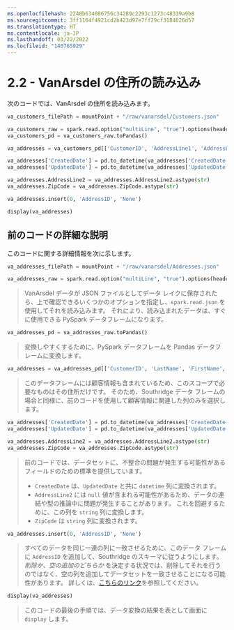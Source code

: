 ```yaml
---
ms.openlocfilehash: 2248b634086756c34289c2293c1273c48339a9b8
ms.sourcegitcommit: 3ff1164f4921cd2b423d97e7ff29cf3184026d57
ms.translationtype: HT
ms.contentlocale: ja-JP
ms.lasthandoff: 03/22/2022
ms.locfileid: "140765929"
---
```

# <a name="22---loading-vanarsdel-addresses"></a>2.2 - VanArsdel の住所の読み込み

次のコードでは、VanArsdel の住所を読み込みます。

```python
va_customers_filePath = mountPoint + "/raw/vanarsdel/Customers.json"

va_customers_raw = spark.read.option("multiLine", "true").options(header='true', inferschema='true').json(va_customers_filePath)
va_customers_pd = va_customers_raw.toPandas()

va_addresses = va_customers_pd[['CustomerID', 'AddressLine1', 'AddressLine2', 'City', 'State', 'ZipCode', 'CreatedDate', 'UpdatedDate']]

va_addresses['CreatedDate'] = pd.to_datetime(va_addresses['CreatedDate'], errors='coerce')
va_addresses['UpdatedDate'] = pd.to_datetime(va_addresses['UpdatedDate'], errors='coerce')

va_addresses.AddressLine2 = va_addresses.AddressLine2.astype(str)
va_addresses.ZipCode = va_addresses.ZipCode.astype(str)

va_addresses.insert(0, 'AddressID', 'None')

display(va_addresses)
```

## <a name="detailing-the-code-above"></a>前のコードの詳細な説明

このコードに関する詳細情報を次に示します。

```python
va_addresses_filePath = mountPoint + "/raw/vanarsdel/Addresses.json"

va_addresses_raw = spark.read.option("multiLine", "true").options(header='true', inferschema='true').json(va_addresses_filePath)
```

> VanArsdel データが JSON ファイルとしてデータ レイクに保存されたら、上で確認できるいくつかのオプションを指定し、`spark.read.json` を使用してそれを読み込みます。 それにより、読み込まれたデータは、すぐに使用できる PySpark データフレームになります。

```python
va_addresses_pd = va_addresses_raw.toPandas()
```

> 変換しやすくするために、PySpark データフレームを Pandas データフレームに変換します。

```python
va_addresses = va_addresses_pd[['CustomerID', 'LastName', 'FirstName', 'PhoneNumber', 'CreatedDate', 'UpdatedDate']]
```

> このデータフレームには顧客情報も含まれているため、このスコープで必要なものはその住所だけです。 そのため、Southridge データ フレームの場合と同様に、前のコードを使用して顧客情報に関連した列のみを選択します。

```python
va_addresses['CreatedDate'] = pd.to_datetime(va_addresses['CreatedDate'], errors='coerce')
va_addresses['UpdatedDate'] = pd.to_datetime(va_addresses['UpdatedDate'], errors='coerce')

va_addresses.AddressLine2 = va_addresses.AddressLine2.astype(str)
va_addresses.ZipCode = va_addresses.ZipCode.astype(str)
```

> 前のコードでは、データセットに、不整合の問題が発生する可能性があるフィールドのための標準を提供しています。
>
> - `CreatedDate` は、`UpdatedDate` と共に `datetime` 列に変換されます。
> - `AddressLine2` には `null` 値が含まれる可能性があるため、データの連結や型の推論中に問題が発生することがあります。 これを回避するために、この列を `string` 列に変換します。
> - `ZipCode` は `string` 列に変換されます。

```python
va_addresses.insert(0, 'AddressID', 'None')
```

> すべてのデータを同じ一連の列に一致させるために、このデータ フレームに `AddressID` を追加して、Southridge のスキーマに従うようにします。 *削除か、空の追加のどちらか* を決定する状況では、削除してそれを行うのではなく、空の列を追加してデータセットを一致させることになる可能性があります。 詳しくは、[こちらのリンク](../../../_TODOS/delete-or-not.md)を参照してください。

```python
display(va_addresses)
```

> このコードの最後の手順では、データ変換の結果を表として画面に `display` します。
